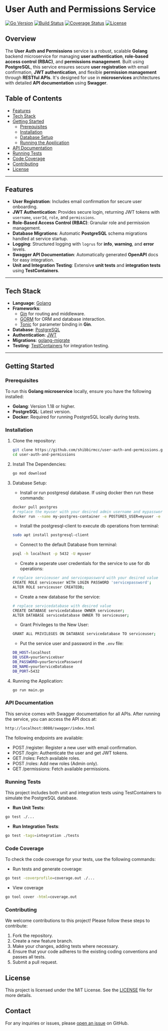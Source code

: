 # **User Auth and Permissions Service**

[![Go Version](https://img.shields.io/github/go-mod/go-version/shibbirmcc/user-auth-and-permissions)](https://golang.org)
[![Build Status](https://img.shields.io/github/workflow/status/shibbirmcc/user-auth-and-permissions/CI)](https://github.com/shibbirmcc/user-auth-and-permissions/actions)
[![Coverage Status](https://img.shields.io/codecov/c/github/shibbirmcc/user-auth-and-permissions)](https://codecov.io/gh/shibbirmcc/user-auth-and-permissions)
[![License](https://img.shields.io/github/license/shibbirmcc/user-auth-and-permissions)](LICENSE)

## **Overview**

The **User Auth and Permissions** service is a robust, scalable **Golang** backend microservice for managing **user authentication**, **role-based access control (RBAC)**, and **permissions management**. Built using **PostgreSQL**, this service ensures secure **user registration** with email confirmation, **JWT authentication**, and flexible **permission management** through **RESTful APIs**. It's designed for use in **microservices** architectures with detailed **API documentation** using **Swagger**.

## **Table of Contents**

- [Features](#features)
- [Tech Stack](#tech-stack)
- [Getting Started](#getting-started)
  - [Prerequisites](#prerequisites)
  - [Installation](#installation)
  - [Database Setup](#database-setup)
  - [Running the Application](#running-the-application)
- [API Documentation](#api-documentation)
- [Running Tests](#running-tests)
- [Code Coverage](#code-coverage)
- [Contributing](#contributing)
- [License](#license)

---

## **Features**

- **User Registration**: Includes email confirmation for secure user onboarding.
- **JWT Authentication**: Provides secure login, returning JWT tokens with `username`, `userId`, `role`, and `permissions`.
- **Role-Based Access Control (RBAC)**: Granular role and permission management.
- **Database Migrations**: Automatic **PostgreSQL** schema migrations handled at service startup.
- **Logging**: Structured logging with `logrus` for **info**, **warning**, and **error** levels.
- **Swagger API Documentation**: Automatically generated **OpenAPI** docs for easy integration.
- **Unit and Integration Testing**: Extensive **unit tests** and **integration tests** using **TestContainers**.

---

## **Tech Stack**

- **Language**: [Golang](https://golang.org)
- **Frameworks**:
  - [Gin](https://github.com/gin-gonic/gin) for routing and middleware.
  - [GORM](https://gorm.io/) for ORM and database interaction.
  - [Tonic](https://github.com/loopfz/golang-swiss-army-knife/tree/master/tonic) for parameter binding in **Gin**.
- **Database**: [PostgreSQL](https://www.postgresql.org/)
- **Authentication**: [JWT](https://github.com/dgrijalva/jwt-go)
- **Migrations**: [golang-migrate](https://github.com/golang-migrate/migrate)
- **Testing**: [TestContainers](https://github.com/testcontainers/testcontainers-go) for integration testing.

---

## **Getting Started**

### **Prerequisites**

To run this **Golang microservice** locally, ensure you have the following installed:

- **Golang**: Version 1.18 or higher.
- **PostgreSQL**: Latest version.
- **Docker**: Required for running PostgreSQL locally during tests.

### **Installation**

1. Clone the repository:

   ```bash
   git clone https://github.com/shibbirmcc/user-auth-and-permissions.git
   cd user-auth-and-permissions
   ```
2. Install The Dependencies:
    ```bash
    go mod download
    ```
3. Database Setup:
    - Install or run postgresql database. If using docker then run these commands:
    ```bash
    docker pull postgres
    # replace the myuser with your desired admin username and mypassword with your desired admin password
    docker run --name my-postgres-container -e POSTGRES_USER=myuser -e POSTGRES_PASSWORD=mypassword -e POSTGRES_DB=mydatabase -p 5432:5432 -d postgres
    ```
    - Install the postgresql-client to execute db operations from terminal:
    ```bash
    sudo apt install postgresql-client

    ```
    - Connect to the default Database from terminal:
    ```bash
    psql -h localhost -p 5432 -U myuser
    ```
    - Create a seperate user credentials for the service to use for db operations:
    ```bash
    # replace serviceuser and servicepassword with your desired value
    CREATE ROLE serviceuser WITH LOGIN PASSWORD 'servicepassword';
    ALTER ROLE serviceuser CREATEDB;
    ```
    - Create a new database for the service:
    ```bash
    # replace servicedatabase with desired value
    CREATE DATABASE servicedatabase OWNER serviceuser;
    ALTER DATABASE servicedatabase OWNER TO serviceuser;
    ```
    - Grant Privileges to the New User:
    ```bash
    GRANT ALL PRIVILEGES ON DATABASE servicedatabase TO serviceuser;
    ```
    - Put the service user and password in the `.env` file:
    ```bash
    DB_HOST=localhost
    DB_USER=yourServiceUser
    DB_PASSWORD=yourServicePassword
    DB_NAME=yourServiceDatabase
    DB_PORT=5432
    ```
4. Running the Application:
    ```bash
    go run main.go
    ```

### **API Documentation**
This service comes with Swagger documentation for all APIs. After running the service, you can access the API docs at:
```bash
http://localhost:8080/swagger/index.html
```
The following endpoints are available:

* POST /register: Register a new user with email confirmation.
* POST /login: Authenticate the user and get JWT tokens.
* GET /roles: Fetch available roles.
* POST /roles: Add new roles (Admin only).
* GET /permissions: Fetch available permissions.

### **Running Tests**
This project includes both unit and integration tests using TestContainers to simulate the PostgreSQL database.

- **Run Unit Tests**:
```bash
go test ./...
```
- **Run Integration Tests**:
```bash
go test -tags=integration ./tests
```

### **Code Coverage**
To check the code coverage for your tests, use the following commands:
- Run tests and generate coverage:
```bash
go test -coverprofile=coverage.out ./...
```
- View coverage
```bash
go tool cover -html=coverage.out
```

### **Contributing**
We welcome contributions to this project! Please follow these steps to contribute:

1. Fork the repository.
2. Create a new feature branch.
3. Make your changes, adding tests where necessary.
4. Ensure that your code adheres to the existing coding conventions and passes all tests.
5. Submit a pull request.

## **License**
This project is licensed under the MIT License. See the [LICENSE](https://github.com/shibbirmcc/user-auth-and-permissions/blob/main/LICENSE) file for more details.

## **Contact**
For any inquiries or issues, please [open an issue](https://github.com/shibbirmcc/user-auth-and-permissions/issues) on GitHub.
